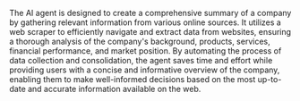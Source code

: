 <a name="description"></a>

The AI agent is designed to create a comprehensive summary of a company by gathering relevant information from various online sources. It utilizes a web scraper to efficiently navigate and extract data from websites, ensuring a thorough analysis of the company's background, products, services, financial performance, and market position. By automating the process of data collection and consolidation, the agent saves time and effort while providing users with a concise and informative overview of the company, enabling them to make well-informed decisions based on the most up-to-date and accurate information available on the web.